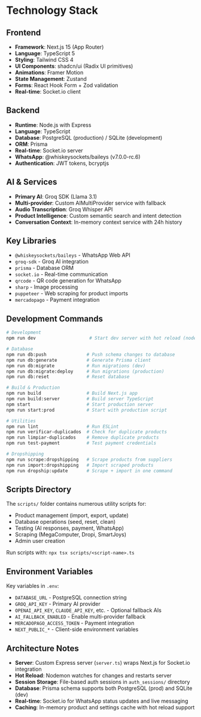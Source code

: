 # Technology Stack

## Frontend

- **Framework**: Next.js 15 (App Router)
- **Language**: TypeScript 5
- **Styling**: Tailwind CSS 4
- **UI Components**: shadcn/ui (Radix UI primitives)
- **Animations**: Framer Motion
- **State Management**: Zustand
- **Forms**: React Hook Form + Zod validation
- **Real-time**: Socket.io client

## Backend

- **Runtime**: Node.js with Express
- **Language**: TypeScript
- **Database**: PostgreSQL (production) / SQLite (development)
- **ORM**: Prisma
- **Real-time**: Socket.io server
- **WhatsApp**: @whiskeysockets/baileys (v7.0.0-rc.6)
- **Authentication**: JWT tokens, bcryptjs

## AI & Services

- **Primary AI**: Groq SDK (Llama 3.1)
- **Multi-provider**: Custom AIMultiProvider service with fallback
- **Audio Transcription**: Groq Whisper API
- **Product Intelligence**: Custom semantic search and intent detection
- **Conversation Context**: In-memory context service with 24h history

## Key Libraries

- `@whiskeysockets/baileys` - WhatsApp Web API
- `groq-sdk` - Groq AI integration
- `prisma` - Database ORM
- `socket.io` - Real-time communication
- `qrcode` - QR code generation for WhatsApp
- `sharp` - Image processing
- `puppeteer` - Web scraping for product imports
- `mercadopago` - Payment integration

## Development Commands

```bash
# Development
npm run dev                    # Start dev server with hot reload (nodemon + tsx)

# Database
npm run db:push               # Push schema changes to database
npm run db:generate           # Generate Prisma client
npm run db:migrate            # Run migrations (dev)
npm run db:migrate:deploy     # Run migrations (production)
npm run db:reset              # Reset database

# Build & Production
npm run build                 # Build Next.js app
npm run build:server          # Build server TypeScript
npm start                     # Start production server
npm run start:prod            # Start with production script

# Utilities
npm run lint                  # Run ESLint
npm run verificar-duplicados  # Check for duplicate products
npm run limpiar-duplicados    # Remove duplicate products
npm run test-payment          # Test payment credentials

# Dropshipping
npm run scrape:dropshipping   # Scrape products from suppliers
npm run import:dropshipping   # Import scraped products
npm run dropship:update       # Scrape + import in one command
```

## Scripts Directory

The `scripts/` folder contains numerous utility scripts for:
- Product management (import, export, update)
- Database operations (seed, reset, clean)
- Testing (AI responses, payment, WhatsApp)
- Scraping (MegaComputer, Dropi, SmartJoys)
- Admin user creation

Run scripts with: `npx tsx scripts/<script-name>.ts`

## Environment Variables

Key variables in `.env`:
- `DATABASE_URL` - PostgreSQL connection string
- `GROQ_API_KEY` - Primary AI provider
- `OPENAI_API_KEY`, `CLAUDE_API_KEY`, etc. - Optional fallback AIs
- `AI_FALLBACK_ENABLED` - Enable multi-provider fallback
- `MERCADOPAGO_ACCESS_TOKEN` - Payment integration
- `NEXT_PUBLIC_*` - Client-side environment variables

## Architecture Notes

- **Server**: Custom Express server (`server.ts`) wraps Next.js for Socket.io integration
- **Hot Reload**: Nodemon watches for changes and restarts server
- **Session Storage**: File-based auth sessions in `auth_sessions/` directory
- **Database**: Prisma schema supports both PostgreSQL (prod) and SQLite (dev)
- **Real-time**: Socket.io for WhatsApp status updates and live messaging
- **Caching**: In-memory product and settings cache with hot reload support
